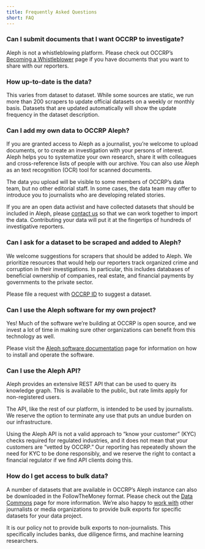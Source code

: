 ```yaml
---
title: Frequently Asked Questions
short: FAQ
---
```


### Can I submit documents that I want OCCRP to investigate?

Aleph is not a whistleblowing platform. Please check out OCCRP’s [Becoming a Whistleblower](https://www.occrp.org/en/become-a-whistleblower/) page if you have documents that you want to share with our reporters.

### How up-to-date is the data?

This varies from dataset to dataset. While some sources are static, we run more than 200 scrapers to update official datasets on a weekly or monthly basis. Datasets that are updated automatically will show the update frequency in the dataset description.

### Can I add my own data to OCCRP Aleph?

If you are granted access to Aleph as a journalist, you’re welcome to upload documents, or to create an investigation with your persons of interest. Aleph helps you to systematize your own research, share it with colleagues and cross-reference lists of people with our archive. You can also use Aleph as an text recognition (OCR) tool for scanned documents. 

The data you upload will be visible to some members of OCCRP’s data team, but no other editorial staff. In some cases, the data team may offer to introduce you to journalists who are developing related stories.

If you are an open data activist and have collected datasets that should be included in Aleph, please [contact us](https://requests.occrp.org/datadesk) so that we can work together to import the data. Contributing your data will put it at the fingertips of hundreds of investigative reporters.

### Can I ask for a dataset to be scraped and added to Aleph?

We welcome suggestions for scrapers that should be added to Aleph. We prioritize resources that would help our reporters track organized crime and corruption in their investigations. In particular, this includes databases of beneficial ownership of companies, real estate, and financial payments by governments to the private sector.

Please file a request with [OCCRP ID](https://id.occrp.org) to suggest a dataset.

### Can I use the Aleph software for my own project?

Yes! Much of the software we’re building at OCCRP is open source, and we invest a lot of time in making sure other organizations can benefit from this technology as well.

Please visit the [Aleph software documentation](/developers/installation) page for information on how to install and operate the software.

### Can I use the Aleph API?

Aleph provides an extensive REST API that can be used to query its knowledge graph. This is available to the public, but rate limits apply for non-registered users.

The API, like the rest of our platform, is intended to be used by journalists. We reserve the option to terminate any use that puts an undue burden on our infrastructure.

Using the Aleph API is not a valid approach to “know your customer” (KYC) checks required for regulated industries, and it does not mean that your customers are “vetted by OCCRP.” Our reporting has repeatedly shown the need for KYC to be done responsibly, and we reserve the right to contact a financial regulator if we find API clients doing this.

### How do I get access to bulk data?

A number of datasets that are available in OCCRP’s Aleph instance can also be downloaded in the FollowTheMoney format. Please check out the [Data Commons](/developers/datacommons) page for more information. We’re also happy to [work with](https://requests.occrp.org/datadesk) other journalists or media organizations to provide bulk exports for specific datasets for your data project.

It is our policy not to provide bulk exports to non-journalists. This specifically includes banks, due diligence firms, and machine learning researchers.
